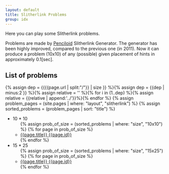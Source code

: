 ```yaml
---
layout: default
title: Slitherlink Problems
group: idx
---
```

Here you can play some Slitherlink problems.

Problems are made by [Penciloid](https://github.com/semiexp/penciloid) Slitherlink Generator.
The generator has been highly improved, compared to the previous one (in 2011).
Now it can produce a problem (10x10) of any (possible) given placement of hints in approximately 0.1[sec].

## List of problems
{% assign dep = {{{{page.url | split:"/"}} | size }} %}{% assign dep = {{dep | minus:2 }} %}{% assign relative = '' %}{% for i in (1..dep) %}{% assign relative = {{relative | append:'../'}}%}{% endfor %}
{% assign problem_pages = (site.pages | where: "layout", "slitherlink") %}
{% assign sorted_problems = (problem_pages | sort: "title") %}
<ul>
<li>10 * 10<ul>
{% assign prob_of_size = (sorted_problems | where: "size", "10x10") %}
{% for page in prob_of_size %}
<li><a href="{{relative}}{{ page.url | replace_first:'/',''}}">{{page.title}} {{page.id}}</a></li>
{% endfor %}
</ul>
<li>15 * 25<ul>
{% assign prob_of_size = (sorted_problems | where: "size", "15x25") %}
{% for page in prob_of_size %}
<li><a href="{{relative}}{{ page.url | replace_first:'/',''}}">{{page.title}} {{page.id}}</a></li>
{% endfor %}
</ul>
</ul>

